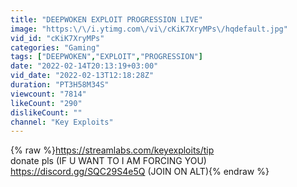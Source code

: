 ```yaml
---
title: "DEEPWOKEN EXPLOIT PROGRESSION LIVE"
image: "https:\/\/i.ytimg.com\/vi\/cKiK7XryMPs\/hqdefault.jpg"
vid_id: "cKiK7XryMPs"
categories: "Gaming"
tags: ["DEEPWOKEN","EXPLOIT","PROGRESSION"]
date: "2022-02-14T20:13:19+03:00"
vid_date: "2022-02-13T12:18:28Z"
duration: "PT3H58M34S"
viewcount: "7814"
likeCount: "290"
dislikeCount: ""
channel: "Key Exploits"
---
```

{% raw %}<a rel="nofollow" target="blank" href="https://streamlabs.com/keyexploits/tip">https://streamlabs.com/keyexploits/tip</a><br />donate pls (IF U WANT TO I AM FORCING YOU)<br /><a rel="nofollow" target="blank" href="https://discord.gg/SQC29S4e5Q">https://discord.gg/SQC29S4e5Q</a> (JOIN ON ALT){% endraw %}
